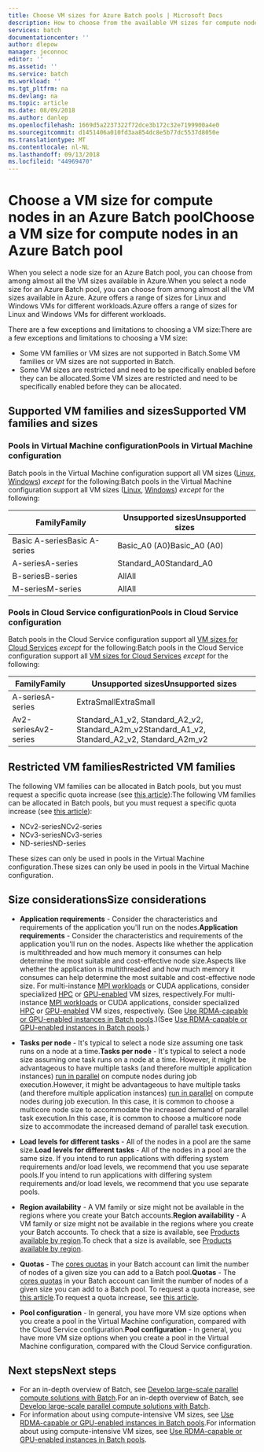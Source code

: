 ```yaml
---
title: Choose VM sizes for Azure Batch pools | Microsoft Docs
description: How to choose from the available VM sizes for compute nodes in Azure Batch pools
services: batch
documentationcenter: ''
author: dlepow
manager: jeconnoc
editor: ''
ms.assetid: ''
ms.service: batch
ms.workload: ''
ms.tgt_pltfrm: na
ms.devlang: na
ms.topic: article
ms.date: 08/09/2018
ms.author: danlep
ms.openlocfilehash: 1669d5a2237322f72dce3b172c32e7199900a4e0
ms.sourcegitcommit: d1451406a010fd3aa854dc8e5b77dc5537d8050e
ms.translationtype: MT
ms.contentlocale: nl-NL
ms.lasthandoff: 09/13/2018
ms.locfileid: "44969470"
---
```

# <a name="choose-a-vm-size-for-compute-nodes-in-an-azure-batch-pool"></a><span data-ttu-id="0a816-103">Choose a VM size for compute nodes in an Azure Batch pool</span><span class="sxs-lookup"><span data-stu-id="0a816-103">Choose a VM size for compute nodes in an Azure Batch pool</span></span>

<span data-ttu-id="0a816-104">When you select a node size for an Azure Batch pool, you can choose from among almost all the VM sizes available in Azure.</span><span class="sxs-lookup"><span data-stu-id="0a816-104">When you select a node size for an Azure Batch pool, you can choose from among almost all the VM sizes available in Azure.</span></span> <span data-ttu-id="0a816-105">Azure offers a range of sizes for Linux and Windows VMs for different workloads.</span><span class="sxs-lookup"><span data-stu-id="0a816-105">Azure offers a range of sizes for Linux and Windows VMs for different workloads.</span></span> 

<span data-ttu-id="0a816-106">There are a few exceptions and limitations to choosing a VM size:</span><span class="sxs-lookup"><span data-stu-id="0a816-106">There are a few exceptions and limitations to choosing a VM size:</span></span>
* <span data-ttu-id="0a816-107">Some VM families or VM sizes are not supported in Batch.</span><span class="sxs-lookup"><span data-stu-id="0a816-107">Some VM families or VM sizes are not supported in Batch.</span></span> 
* <span data-ttu-id="0a816-108">Some VM sizes are restricted and need to be specifically enabled before they can be allocated.</span><span class="sxs-lookup"><span data-stu-id="0a816-108">Some VM sizes are restricted and need to be specifically enabled before they can be allocated.</span></span>


## <a name="supported-vm-families-and-sizes"></a><span data-ttu-id="0a816-109">Supported VM families and sizes</span><span class="sxs-lookup"><span data-stu-id="0a816-109">Supported VM families and sizes</span></span>

### <a name="pools-in-virtual-machine-configuration"></a><span data-ttu-id="0a816-110">Pools in Virtual Machine configuration</span><span class="sxs-lookup"><span data-stu-id="0a816-110">Pools in Virtual Machine configuration</span></span>

<span data-ttu-id="0a816-111">Batch pools in the Virtual Machine configuration support all VM sizes ([Linux](../virtual-machines/linux/sizes.md), [Windows](../virtual-machines/windows/sizes.md)) *except* for the following:</span><span class="sxs-lookup"><span data-stu-id="0a816-111">Batch pools in the Virtual Machine configuration support all VM sizes ([Linux](../virtual-machines/linux/sizes.md), [Windows](../virtual-machines/windows/sizes.md)) *except* for the following:</span></span>

| <span data-ttu-id="0a816-112">Family</span><span class="sxs-lookup"><span data-stu-id="0a816-112">Family</span></span>  | <span data-ttu-id="0a816-113">Unsupported sizes</span><span class="sxs-lookup"><span data-stu-id="0a816-113">Unsupported sizes</span></span>  |
|---------|---------|
| <span data-ttu-id="0a816-114">Basic A-series</span><span class="sxs-lookup"><span data-stu-id="0a816-114">Basic A-series</span></span> | <span data-ttu-id="0a816-115">Basic_A0 (A0)</span><span class="sxs-lookup"><span data-stu-id="0a816-115">Basic_A0 (A0)</span></span> |
| <span data-ttu-id="0a816-116">A-series</span><span class="sxs-lookup"><span data-stu-id="0a816-116">A-series</span></span> | <span data-ttu-id="0a816-117">Standard_A0</span><span class="sxs-lookup"><span data-stu-id="0a816-117">Standard_A0</span></span> |
| <span data-ttu-id="0a816-118">B-series</span><span class="sxs-lookup"><span data-stu-id="0a816-118">B-series</span></span> | <span data-ttu-id="0a816-119">All</span><span class="sxs-lookup"><span data-stu-id="0a816-119">All</span></span> |
| <span data-ttu-id="0a816-120">M-series</span><span class="sxs-lookup"><span data-stu-id="0a816-120">M-series</span></span> | <span data-ttu-id="0a816-121">All</span><span class="sxs-lookup"><span data-stu-id="0a816-121">All</span></span> |



### <a name="pools-in-cloud-service-configuration"></a><span data-ttu-id="0a816-122">Pools in Cloud Service configuration</span><span class="sxs-lookup"><span data-stu-id="0a816-122">Pools in Cloud Service configuration</span></span>

<span data-ttu-id="0a816-123">Batch pools in the Cloud Service configuration support all [VM sizes for Cloud Services](../cloud-services/cloud-services-sizes-specs.md) *except* for the following:</span><span class="sxs-lookup"><span data-stu-id="0a816-123">Batch pools in the Cloud Service configuration support all [VM sizes for Cloud Services](../cloud-services/cloud-services-sizes-specs.md) *except* for the following:</span></span>

| <span data-ttu-id="0a816-124">Family</span><span class="sxs-lookup"><span data-stu-id="0a816-124">Family</span></span>  | <span data-ttu-id="0a816-125">Unsupported sizes</span><span class="sxs-lookup"><span data-stu-id="0a816-125">Unsupported sizes</span></span>  |
|---------|---------|
| <span data-ttu-id="0a816-126">A-series</span><span class="sxs-lookup"><span data-stu-id="0a816-126">A-series</span></span> | <span data-ttu-id="0a816-127">ExtraSmall</span><span class="sxs-lookup"><span data-stu-id="0a816-127">ExtraSmall</span></span> |
| <span data-ttu-id="0a816-128">Av2-series</span><span class="sxs-lookup"><span data-stu-id="0a816-128">Av2-series</span></span> | <span data-ttu-id="0a816-129">Standard_A1_v2, Standard_A2_v2, Standard_A2m_v2</span><span class="sxs-lookup"><span data-stu-id="0a816-129">Standard_A1_v2, Standard_A2_v2, Standard_A2m_v2</span></span> |

## <a name="restricted-vm-families"></a><span data-ttu-id="0a816-130">Restricted VM families</span><span class="sxs-lookup"><span data-stu-id="0a816-130">Restricted VM families</span></span>
<span data-ttu-id="0a816-131">The following VM families can be allocated in Batch pools, but you must request a specific quota increase (see [this article](batch-quota-limit.md#increase-a-quota)):</span><span class="sxs-lookup"><span data-stu-id="0a816-131">The following VM families can be allocated in Batch pools, but you must request a specific quota increase (see [this article](batch-quota-limit.md#increase-a-quota)):</span></span>
* <span data-ttu-id="0a816-132">NCv2-series</span><span class="sxs-lookup"><span data-stu-id="0a816-132">NCv2-series</span></span>
* <span data-ttu-id="0a816-133">NCv3-series</span><span class="sxs-lookup"><span data-stu-id="0a816-133">NCv3-series</span></span>
* <span data-ttu-id="0a816-134">ND-series</span><span class="sxs-lookup"><span data-stu-id="0a816-134">ND-series</span></span>

<span data-ttu-id="0a816-135">These sizes can only be used in pools in the Virtual Machine configuration.</span><span class="sxs-lookup"><span data-stu-id="0a816-135">These sizes can only be used in pools in the Virtual Machine configuration.</span></span>

## <a name="size-considerations"></a><span data-ttu-id="0a816-136">Size considerations</span><span class="sxs-lookup"><span data-stu-id="0a816-136">Size considerations</span></span>

* <span data-ttu-id="0a816-137">**Application requirements** - Consider the characteristics and requirements of the application you'll run on the nodes.</span><span class="sxs-lookup"><span data-stu-id="0a816-137">**Application requirements** - Consider the characteristics and requirements of the application you'll run on the nodes.</span></span> <span data-ttu-id="0a816-138">Aspects like whether the application is multithreaded and how much memory it consumes can help determine the most suitable and cost-effective node size.</span><span class="sxs-lookup"><span data-stu-id="0a816-138">Aspects like whether the application is multithreaded and how much memory it consumes can help determine the most suitable and cost-effective node size.</span></span> <span data-ttu-id="0a816-139">For multi-instance [MPI workloads](batch-mpi.md) or CUDA applications, consider specialized [HPC](../virtual-machines/linux/sizes-hpc.md) or [GPU-enabled](../virtual-machines/linux/sizes-gpu.md) VM sizes, respectively.</span><span class="sxs-lookup"><span data-stu-id="0a816-139">For multi-instance [MPI workloads](batch-mpi.md) or CUDA applications, consider specialized [HPC](../virtual-machines/linux/sizes-hpc.md) or [GPU-enabled](../virtual-machines/linux/sizes-gpu.md) VM sizes, respectively.</span></span> <span data-ttu-id="0a816-140">(See [Use RDMA-capable or GPU-enabled instances in Batch pools](batch-pool-compute-intensive-sizes.md).)</span><span class="sxs-lookup"><span data-stu-id="0a816-140">(See [Use RDMA-capable or GPU-enabled instances in Batch pools](batch-pool-compute-intensive-sizes.md).)</span></span> 

* <span data-ttu-id="0a816-141">**Tasks per node** - It's typical to select a node size assuming one task runs on a node at a time.</span><span class="sxs-lookup"><span data-stu-id="0a816-141">**Tasks per node** - It's typical to select a node size assuming one task runs on a node at a time.</span></span> <span data-ttu-id="0a816-142">However, it might be advantageous to have multiple tasks (and therefore multiple application instances) [run in parallel](batch-parallel-node-tasks.md) on compute nodes during job execution.</span><span class="sxs-lookup"><span data-stu-id="0a816-142">However, it might be advantageous to have multiple tasks (and therefore multiple application instances) [run in parallel](batch-parallel-node-tasks.md) on compute nodes during job execution.</span></span> <span data-ttu-id="0a816-143">In this case, it is common to choose a multicore node size to accommodate the increased demand of parallel task execution.</span><span class="sxs-lookup"><span data-stu-id="0a816-143">In this case, it is common to choose a multicore node size to accommodate the increased demand of parallel task execution.</span></span>

* <span data-ttu-id="0a816-144">**Load levels for different tasks** - All of the nodes in a pool are the same size.</span><span class="sxs-lookup"><span data-stu-id="0a816-144">**Load levels for different tasks** - All of the nodes in a pool are the same size.</span></span> <span data-ttu-id="0a816-145">If you intend to run applications with differing system requirements and/or load levels, we recommend that you use separate pools.</span><span class="sxs-lookup"><span data-stu-id="0a816-145">If you intend to run applications with differing system requirements and/or load levels, we recommend that you use separate pools.</span></span> 

* <span data-ttu-id="0a816-146">**Region availability** - A VM family or size might not be available in the regions where you create your Batch accounts.</span><span class="sxs-lookup"><span data-stu-id="0a816-146">**Region availability** - A VM family or size might not be available in the regions where you create your Batch accounts.</span></span> <span data-ttu-id="0a816-147">To check that a size is available, see [Products available by region](https://azure.microsoft.com/regions/services/).</span><span class="sxs-lookup"><span data-stu-id="0a816-147">To check that a size is available, see [Products available by region](https://azure.microsoft.com/regions/services/).</span></span>

* <span data-ttu-id="0a816-148">**Quotas** - The [cores quotas](batch-quota-limit.md#resource-quotas) in your Batch account can limit the number of nodes of a given size you can add to a Batch pool.</span><span class="sxs-lookup"><span data-stu-id="0a816-148">**Quotas** - The [cores quotas](batch-quota-limit.md#resource-quotas) in your Batch account can limit the number of nodes of a given size you can add to a Batch pool.</span></span> <span data-ttu-id="0a816-149">To request a quota increase, see [this article](batch-quota-limit.md#increase-a-quota).</span><span class="sxs-lookup"><span data-stu-id="0a816-149">To request a quota increase, see [this article](batch-quota-limit.md#increase-a-quota).</span></span> 

* <span data-ttu-id="0a816-150">**Pool configuration** - In general, you have more VM size options when you create a pool in the Virtual Machine configuration, compared with the Cloud Service configuration.</span><span class="sxs-lookup"><span data-stu-id="0a816-150">**Pool configuration** - In general, you have more VM size options when you create a pool in the Virtual Machine configuration, compared with the Cloud Service configuration.</span></span>

## <a name="next-steps"></a><span data-ttu-id="0a816-151">Next steps</span><span class="sxs-lookup"><span data-stu-id="0a816-151">Next steps</span></span>

* <span data-ttu-id="0a816-152">For an in-depth overview of Batch, see [Develop large-scale parallel compute solutions with Batch](batch-api-basics.md).</span><span class="sxs-lookup"><span data-stu-id="0a816-152">For an in-depth overview of Batch, see [Develop large-scale parallel compute solutions with Batch](batch-api-basics.md).</span></span>
* <span data-ttu-id="0a816-153">For information about using compute-intensive VM sizes, see [Use RDMA-capable or GPU-enabled instances in Batch pools](batch-pool-compute-intensive-sizes.md).</span><span class="sxs-lookup"><span data-stu-id="0a816-153">For information about using compute-intensive VM sizes, see [Use RDMA-capable or GPU-enabled instances in Batch pools](batch-pool-compute-intensive-sizes.md).</span></span> 


